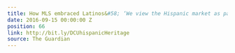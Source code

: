 ```yaml
---
title: How MLS embraced Latinos&#58; ‘We view the Hispanic market as part of our DNA’
date: 2016-09-15 00:00:00 Z
position: 66
link: http://bit.ly/DCUhispanicHeritage
source: The Guardian
---
```


